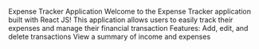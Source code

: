Expense Tracker Application
Welcome to the Expense Tracker application built with React JS! This application allows users to easily track their expenses and manage their financial transaction
Features:
  Add, edit, and delete transactions
  View a summary of income and expenses
